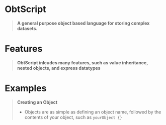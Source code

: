 # ObtScript
> **A general purpose object based language for storing complex datasets.**

# Features
> **ObtScript inlcudes many features, such as value inheritance, nested objects, and express datatypes**

# Examples
> **Creating an Object**
> - Objects are as simple as defining an object name, followed by the contents of your object, such as `yourObject {}`

